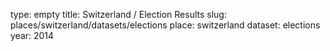 type: empty
title: Switzerland / Election Results
slug: places/switzerland/datasets/elections
place: switzerland
dataset: elections
year: 2014
